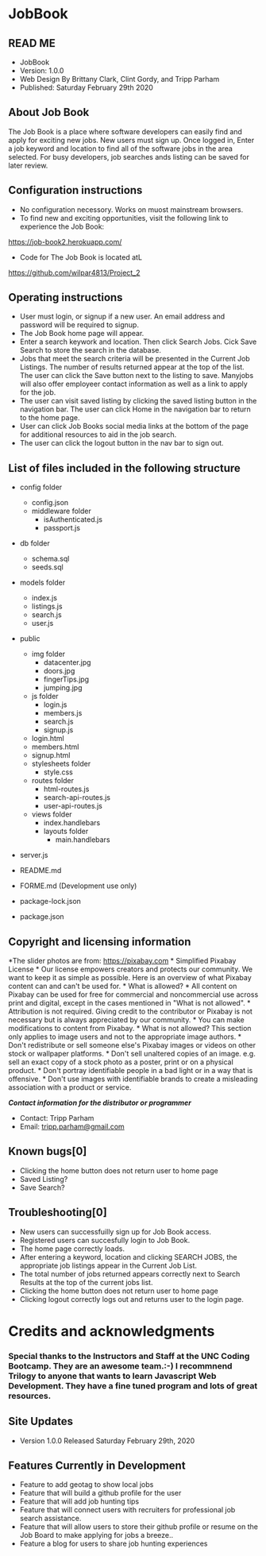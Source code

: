# JobBook

## READ ME
* JobBook
* Version: 1.0.0
* Web Design By Brittany Clark, Clint Gordy, and Tripp Parham
* Published: Saturday February 29th 2020

## About Job Book
The Job Book is a place where software developers can easily find and apply for exciting new jobs. New users must sign up. Once logged in, Enter a job keyword and location to find all of the software jobs in the area selected. For busy developers, job searches ands listing can be saved for later review.

## Configuration instructions
* No configuration necessory. Works on muost mainstream browsers.
* To find new and exciting opportunities, visit the following link to experience the Job Book:

https://job-book2.herokuapp.com/

* Code for The Job Book is located atL

https://github.com/wilpar4813/Project_2

## Operating instructions
* User must login, or signup if a new user. An email address and password will be required to signup.
* The Job Book home page will appear.
* Enter a search keywork and location. Then click Search Jobs. Cick Save Search to store the search in the database.
* Jobs that meet the search criteria will be presented in the Current Job Listings. The number of results returned appear at the top of the list. The user can click the Save button next to the listing to save. Manyjobs will also offer employeer contact information as well as a link to apply for the job.
* The user can visit saved listing by clicking the saved listing button in the navigation bar. The user can click Home in the navigation bar to return to the home page.
* User can click Job Books social media links at the bottom of the page for additional resources to aid in the job search.
* The user can click the logout button in the nav bar to sign out.

## List of files included in the following structure
* config folder
    * config.json
    * middleware folder
        * isAuthenticated.js
        * passport.js
* db folder
    * schema.sql
    * seeds.sql
* models folder
    * index.js
    * listings.js
    * search.js
    * user.js
* public
    * img folder
        * datacenter.jpg
        * doors.jpg
        * fingerTips.jpg
        * jumping.jpg
    * js folder
        * login.js
        * members.js
        * search.js
        * signup.js
    * login.html
    * members.html
    * signup.html
    * stylesheets folder
        * style.css
    * routes folder
        * html-routes.js
        * search-api-routes.js
        * user-api-routes.js
    * views folder
        * index.handlebars
        * layouts folder
            * main.handlebars

* server.js
* README.md
* FORME.md (Development use only)
* package-lock.json
* package.json

## Copyright and licensing information
*The slider photos are from: https://pixabay.com
    * Simplified Pixabay License
    * Our license empowers creators and protects our community. We want to keep it as simple as possible. Here is an overview of what Pixabay content can and can't be used for.
    * What is allowed?
    * All content on Pixabay can be used for free for commercial and noncommercial use across print and digital, except in the cases mentioned in "What is not allowed".
    * Attribution is not required. Giving credit to the contributor or Pixabay is not necessary but is always appreciated by our community.
    * You can make modifications to content from Pixabay.
    * What is not allowed? This section only applies to image users and not to the appropriate image authors.
    * Don't redistribute or sell someone else's Pixabay images or videos on other stock or wallpaper platforms.
    * Don't sell unaltered copies of an image. e.g. sell an exact copy of a stock photo as a poster, print or on a physical product.
    * Don't portray identifiable people in a bad light or in a way that is offensive.
    * Don't use images with identifiable brands to create a misleading association with a product or service.

**_Contact information for the distributor or programmer_**
* Contact: Tripp Parham 
* Email: tripp.parham@gmail.com

## Known bugs[0]
* Clicking the home button does not return user to home page
* Saved Listing?
* Save Search?

## Troubleshooting[0]
* New users can successfuilly sign up for Job Book access.
* Registered users can succesfully login to Job Book.
* The home page correctly loads.
* After entering a keyword, location and clicking SEARCH JOBS, the appropriate job listings appear in the Current Job List.
* The total number of jobs returned appears correctly next to Search Results at the top of the current jobs list.
* Clicking the home button does not return user to home page
* Clicking logout correctly logs out and returns user to the login page.

# Credits and acknowledgments
### Special thanks to the Instructors and Staff at the UNC Coding Bootcamp. They are an awesome team.:-) I recommnend Trilogy to anyone that wants to learn Javascript Web Development. They have a fine tuned program and lots of great resources.

## Site Updates
* Version 1.0.0 Released Saturday February 29th, 2020

## Features Currently in Development
* Feature to add geotag to show local jobs
* Feature that will build a github profile for the user
* Feature that will add job hunting tips
* Feature that will connect users with recruiters for professional job search assistance.
* Feature that will allow users to store their github profile or resume on the Job Board to make applying for jobs a breeze..
* Feature a blog for users to share job hunting experiences

